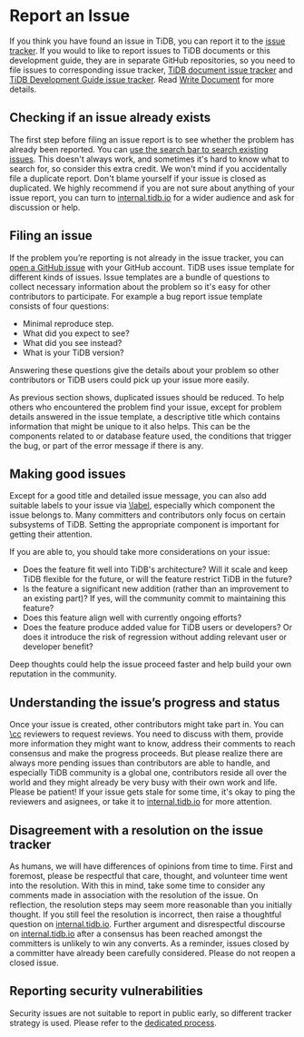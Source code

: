 # Report an Issue

If you think you have found an issue in TiDB, you can report it to the [issue tracker](https://github.com/pingcap/tidb/issues). If you would to like to report issues to TiDB documents or this development guide, they are in separate GitHub repositories, so you need to file issues to corresponding issue tracker, [TiDB document issue tracker](https://github.com/pingcap/docs/issues) and [TiDB Development Guide issue tracker](https://github.com/pingcap/tidb-dev-guide/issues). Read [Write Document](write-document.md) for more details.

## Checking if an issue already exists

The first step before filing an issue report is to see whether the problem has already been reported. You can [use the search bar to search existing issues](https://docs.github.com/en/github/administering-a-repository/finding-information-in-a-repository/using-search-to-filter-issues-and-pull-requests). This doesn't always work, and sometimes it's hard to know what to search for, so consider this extra credit. We won't mind if you accidentally file a duplicate report. Don't blame yourself if your issue is closed as duplicated. We highly recommend if you are not sure about anything of your issue report, you can turn to [internal.tidb.io](https://internals.tidb.io) for a wider audience and ask for discussion or help.

## Filing an issue

If the problem you’re reporting is not already in the issue tracker, you can [open a GitHub issue](https://docs.github.com/en/issues/tracking-your-work-with-issues/creating-an-issue) with your GitHub account. TiDB uses issue template for different kinds of issues. Issue templates are a bundle of questions to collect necessary information about the problem so it's easy for other contributors to participate. For example a bug report issue template consists of four questions:

  - Minimal reproduce step.
  - What did you expect to see?
  - What did you see instead?
  - What is your TiDB version?

Answering these questions give the details about your problem so other contributors or TiDB users could pick up your issue more easily. 

As previous section shows, duplicated issues should be reduced. To help others who encountered the problem find your issue, except for problem details answered in the issue template, a descriptive title which contains information that might be unique to it also helps. This can be the components related to or database feature used, the conditions that trigger the bug, or part of the error message if there is any. 

## Making good issues

Except for a good title and detailed issue message, you can also add suitable labels to your issue via [\label](https://prow.tidb.io/command-help?repo=pingcap%2Ftidb#type), especially which component the issue belongs to. Many committers and contributors only focus on certain subsystems of TiDB. Setting the appropriate component is important for getting their attention.

If you are able to, you should take more considerations on your issue:

  - Does the feature fit well into TiDB's architecture? Will it scale and keep TiDB flexible for the future, or will the feature restrict TiDB in the future?
  - Is the feature a significant new addition (rather than an improvement to an existing part)? If yes, will the community commit to maintaining this feature?
  - Does this feature align well with currently ongoing efforts?
  - Does the feature produce added value for TiDB users or developers? Or does it introduce the risk of regression without adding relevant user or developer benefit? 

Deep thoughts could help the issue proceed faster and help build your own reputation in the community.

## Understanding the issue’s progress and status

Once your issue is created, other contributors might take part in. You can [\cc](https://prow.tidb.io/command-help?repo=pingcap%2Ftidb#cc) reviewers to request reviews. You need to discuss with them, provide more information they might want to know, address their comments to reach consensus and make the progress proceeds. But please realize there are always more pending issues than contributors are able to handle, and especially TiDB community is a global one, contributors reside all over the world and they might already be very busy with their own work and life. Please be patient! If your issue gets stale for some time, it's okay to ping the reviewers and asignees, or take it to [internal.tidb.io](https://internals.tidb.io) for more attention.

## Disagreement with a resolution on the issue tracker

As humans, we will have differences of opinions from time to time. First and foremost, please be respectful that care, thought, and volunteer time went into the resolution.
With this in mind, take some time to consider any comments made in association with the resolution of the issue. On reflection, the resolution steps may seem more reasonable than you initially thought.
If you still feel the resolution is incorrect, then raise a thoughtful question on [internal.tidb.io](https://internals.tidb.io). Further argument and disrespectful discourse on [internal.tidb.io](https://internals.tidb.io) after a consensus has been reached amongst the committers is unlikely to win any converts.
As a reminder, issues closed by a committer have already been carefully considered. Please do not reopen a closed issue.

## Reporting security vulnerabilities 

Security issues are not suitable to report in public early, so different tracker strategy is used. Please refer to the [dedicated process](https://github.com/pingcap/tidb/security/policy).
